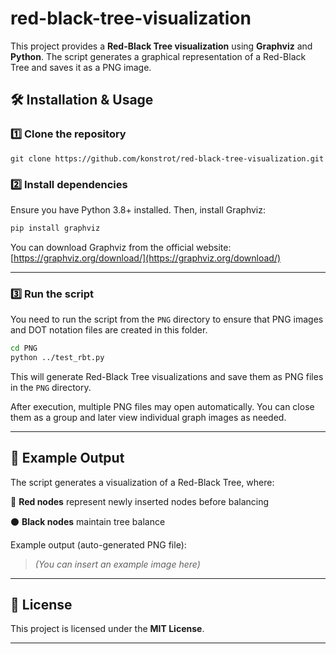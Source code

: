 # red-black-tree-visualization
This project provides a **Red-Black Tree visualization** using **Graphviz** and **Python**. The script generates a graphical representation of a Red-Black Tree and saves it as a PNG image.

## 🛠 Installation & Usage

### **1️⃣ Clone the repository**

`git clone https://github.com/konstrot/red-black-tree-visualization.git`

### **2️⃣ Install dependencies**

Ensure you have Python 3.8+ installed. Then, install Graphviz:

```bash
pip install graphviz
```

You can download Graphviz from the official website: [https://graphviz.org/download/](https://graphviz.org/download/)

---

### **3️⃣ Run the script**

You need to run the script from the `PNG` directory to ensure that PNG images and DOT notation files are created in this folder.

```bash
cd PNG
python ../test_rbt.py
```

This will generate Red-Black Tree visualizations and save them as PNG files in the `PNG` directory.

After execution, multiple PNG files may open automatically. You can close them as a group and later view individual graph images as needed.

---

## 📌 Example Output

The script generates a visualization of a Red-Black Tree, where:

🔴 **Red nodes** represent newly inserted nodes before balancing

⚫ **Black nodes** maintain tree balance

Example output (auto-generated PNG file):

> *(You can insert an example image here)*

---

## 📜 License

This project is licensed under the **MIT License**.

---

